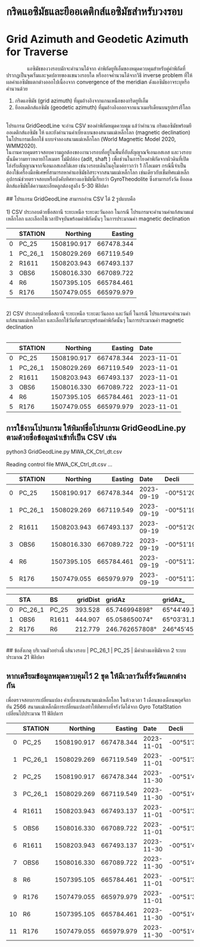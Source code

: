 # กริดแอซิมัธและยีออเดติกส์แอซิมัธสำหรับวงรอบ  </br>
# Grid Azimuth and Geodetic Azimuth for Traverse  </br>
    แอซิมัธของวงรอบมักจะคำนวนได้จาก ค่าพิกัดยูทีเอ็มของหมุดควบคุมสำหรับคู่ค่าพิกัดที่ปรากฏเป็นจุดเริ่มและจุดปลายของแขนวงรอบใด หรืออาจคำนวนได้จากวิธี inverse problem ที่ให้ผลค่าแอซิมัธแตกต่างออกไปเนื่องจาก convergence of the meridian ดังแอซิมัธอาจระบุหรือคำนวนด้วย </br>
1) กริดแอซิมัธ (grid azimuth) ที่มุมอ้างอิงจากแกนเหนือของกริดยูทีเอ็ม</br>
2) ยีออเดติกส์แอซิมัธ (geodetic azimuth) ที่มุมอ้างอิงออกจากแนวเมอริเดืยนบนรูปทรงรีโลก </br>
</br>
   โปรแกรม GridGeodLine จะอ่าน CSV ของค่าพิกัดหมุดควบคุม แล้วำคำนวน กริดแอซิมัธพร้อมยีออเดติกส์แอซิมัธ ให้ และยังคำนวนค่าเบี่ยงเบนของสนามแม่เหล็กโลก (magnetic declination) ในโปรแกรมเลือกใช้ แบบจำลองสนามแม่เหล็กโลก (World Magnettic Model 2020, WMM2020).</br>
   ในงานควบคุมตรวจสอบความถูกต้องของงานวงรอบที่อยู่ในพื้นที่อับสัญญาณจีเอนเอสเอส และวงรอบนั้นมีความยาวหลายกิโลเมตร ไม่มีปล่อง (adit, shaft ) เพื่อช่วนในการโยงค่าพิกัดจากผิวดินที่เปิดโล่งรับสัญญาณจากจีเอนเอสเอสได้เลย เช่นวงรอบเดินในอุโมงค์ยาวกว่า 1 กิโลเมตร กรณีนี้จำเป็นต้องใช้เครื่องมือพิเศษที่สามารถหาค่าแอซิมัธอิสระจากสนามแม่เหล็กโลก เช่นเดียวกับเข็มทิศแม่เหล็ก อุปกรณ์ช่วยตรวจสอบหรือบังคับทิศทางแอซิมัธนี้เรียกว่า GyroTheodolite ซึ่งสามารถรังวัด ยีออเดติกส์แอซิมัธได้ความละเอียดถูกต้องสูงถึง 5-30 ฟิลิปดา</br>
</br>
## โปรแกรม GridGeodLine สามารถอ่าน CSV ได้ 2 รูปแบบคือ</br>
</br>
1) CSV ประกอบด้วยชื่อสถานี ระยะเหนือ ระยะตะวันออก ในกรณี โปรแกรมจะคำนวนค่าแก้สนามแม่เหล็กโลก และเลือกใช้เวลาปัจจุบันพร้อมค่าพิกัดนั้นๆ ในการประมาณค่า magnetic declination</br>

|    | STATION   |    Northing |    Easting |
|---:|:----------|------------:|-----------:|
|  0 | PC_25     | 1508190.917 | 667478.344 |
|  1 | PC_26_1   | 1508029.269 | 667119.549 |
|  2 | R1611     | 1508203.943 | 667493.137 |
|  3 | OBS6      | 1508016.330 | 667089.722 |
|  4 | R6        | 1507395.105 | 665784.461 |
|  5 | R176      | 1507479.055 | 665979.979 |
</br>
2) CSV ประกอบด้วยชื่อสถานี ระยะเหนือ ระยะตะวันออก และวันที่ ในกรณี โปรแกรมจะคำนวนค่าแก้สนามแม่เหล็กโลก และเลือกใช้วันที่ตามระบุพร้อมค่าพิกัดนั้นๆ ในการประมาณค่า magnetic declination</br>
</br>

|    | STATION   |    Northing |    Easting | Date       |
|---:|:----------|------------:|-----------:|:-----------|
|  0 | PC_25     | 1508190.917 | 667478.344 | 2023-11-01 |
|  1 | PC_26_1   | 1508029.269 | 667119.549 | 2023-11-01 |
|  2 | R1611     | 1508203.943 | 667493.137 | 2023-11-01 |
|  3 | OBS6      | 1508016.330 | 667089.722 | 2023-11-01 |
|  4 | R6        | 1507395.105 | 665784.461 | 2023-11-01 |
|  5 | R176      | 1507479.055 | 665979.979 | 2023-11-01 |


## การใช้งานโปรแกรม ให้พิมพ์ชื่อโปรแกรม GridGeodLine.py ตามด้วยชื่อข้อมูลนำเข้าที่เป็น CSV เช่น</br>
python3 GridGeodLine.py MWA_CK_Ctrl_dt.csv</br>
</br>
Reading control file MWA_CK_Ctrl_dt.csv ...</br>

|    | STATION   |    Northing |    Easting | Date       | Decli         |
|---:|:----------|------------:|-----------:|:-----------|:--------------|
|  0 | PC_25     | 1508190.917 | 667478.344 | 2023-09-19 | -00°51′20.12″ |
|  1 | PC_26_1   | 1508029.269 | 667119.549 | 2023-09-19 | -00°51′19.62″ |
|  2 | R1611     | 1508203.943 | 667493.137 | 2023-09-19 | -00°51′20.16″ |
|  3 | OBS6      | 1508016.330 | 667089.722 | 2023-09-19 | -00°51′19.58″ |
|  4 | R6        | 1507395.105 | 665784.461 | 2023-09-19 | -00°51′17.69″ |
|  5 | R176      | 1507479.055 | 665979.979 | 2023-09-19 | -00°51′17.96″ |

|    | STA     | BS    |   gridDist | gridAz         | gridAz_       |   trueDist | trueAz         | trueAz_       |
|---:|:--------|:------|-----------:|:---------------|:--------------|-----------:|:---------------|:--------------|
|  0 | PC_26_1 | PC_25 |    393.528 | 65.746994898°  | 65°44′49.18″  |    393.549 | 66.111336198°  | 66°06′40.81″  |
|  1 | OBS6    | R1611 |    444.907 | 65.058650074°  | 65°03′31.14″  |    444.931 | 65.422926215°  | 65°25′22.53″  |
|  2 | R176    | R6    |    212.779 | 246.762657808° | 246°45′45.57″ |    212.792 | 247.124349941° | 247°07′27.66″ |
</br>
## ข้อสังเกตุ บริเวณตัวอย่างนี้ เส้นวงรอบ | PC_26_1 | PC_25 | มีค่าต่างแอซิมัธจาก 2 ระบบ ประมาณ 21 ฟิลิปดา

## หากเตรียมข้อมูลหมุดควบคุมไว้ 2 ชุด ให้มีเวลาวันที่รังวัดแตกต่างกัน
เพื่อตรวจสอบการเปลี่ยนแปลง ค่าเบี่ยงเบนสนามแม่เหล็กโลก ในห้วงเวลา 1 เดือนของเดือนพฤศจิกายัน 2566 สนามแม่เหล็กมีการเปลี่ยนแปลงทำให้ทิศทางที่จรังวัดได้จาก Gyro TotalStation เปลี่ยนไปประมาณ 11 ฟิลิปดาร</br>

|    | STATION   |    Northing |    Easting | Date       | Decli         |
|---:|:----------|------------:|-----------:|:-----------|:--------------|
|  0 | PC_25     | 1508190.917 | 667478.344 | 2023-11-01 | -00°51′36.39″ |
|  1 | PC_26_1   | 1508029.269 | 667119.549 | 2023-11-01 | -00°51′35.89″ |
|  2 | PC_25     | 1508190.917 | 667478.344 | 2023-11-30 | -00°51′47.36″ |
|  3 | PC_26_1   | 1508029.269 | 667119.549 | 2023-11-30 | -00°51′46.85″ |
|  4 | R1611     | 1508203.943 | 667493.137 | 2023-11-01 | -00°51′36.43″ |
|  5 | OBS6      | 1508016.330 | 667089.722 | 2023-11-01 | -00°51′35.85″ |
|  6 | R1611     | 1508203.943 | 667493.137 | 2023-11-30 | -00°51′47.4″  |
|  7 | OBS6      | 1508016.330 | 667089.722 | 2023-11-30 | -00°51′46.81″ |
|  8 | R6        | 1507395.105 | 665784.461 | 2023-11-01 | -00°51′33.94″ |
|  9 | R176      | 1507479.055 | 665979.979 | 2023-11-01 | -00°51′34.21″ |
| 10 | R6        | 1507395.105 | 665784.461 | 2023-11-30 | -00°51′44.9″  |
| 11 | R176      | 1507479.055 | 665979.979 | 2023-11-30 | -00°51′45.16″ |


